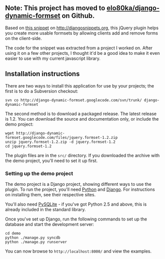 ## Note: This project has moved to [elo80ka/django-dynamic-formset](https://github.com/elo80ka/django-dynamic-formset) on Github. ##

Based on [this snippet](http://www.djangosnippets.org/snippets/1389/) on http://djangosnippets.org, this jQuery plugin helps you create more usable formsets by allowing clients add and remove forms on the client-side.

The code for the snippet was extracted from a project I worked on. After using it on a few other projects, I thought it'd be a good idea to make it even easier to use with my current javascript library.

## Installation instructions ##

There are two ways to install this application for use by your
projects; the first is to do a Subversion checkout:
```
svn co http://django-dynamic-formset.googlecode.com/svn/trunk/ django-dynamic-formset
```
The second method is to download a packaged release. The latest
release is 1.2. You can download the source and documentation only,
or include the demo project:
```
wget http://django-dynamic-formset.googlecode.com/files/jquery.formset-1.2.zip
unzip jquery.formset-1.2.zip -d jquery.formset-1.2
cd jquery.formset-1.2
```
The plugin files are in the `src/` directory. If you downloaded
the archive with the demo project, you'll need to set it up first.

### Setting up the demo project ###

The demo project is a Django project, showing different ways to
use the plugin. To run the project, you'll need [Python](http://python.org/) and [Django](http://www.djangoproject.com/).
For instructions on installing them, see their respective sites.

You'll also need [PySQLite](http://oss.itsystementwicklung.de/trac/pysqlite) - if you've got Python 2.5 and above, this is already included in the standard library.

Once you've set up Django, run the following commands to set up the
database and start the development server:
```
cd demo
python ./manage.py syncdb
python ./manage.py runserver
```
You can now browse to `http://localhost:8000/` and view the examples.